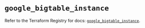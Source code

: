 # `google_bigtable_instance`

Refer to the Terraform Registry for docs: [`google_bigtable_instance`](https://registry.terraform.io/providers/hashicorp/google-beta/6.12.0/docs/resources/google_bigtable_instance).
